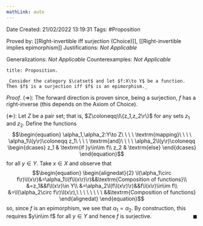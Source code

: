 ```yaml
---
mathLink: auto
---
```


<div class="topSpace"></div>

Date Created: 21/02/2022 13:19:31
Tags: #Proposition

Proved by: [[Right-invertible iff surjection (Choice)]], [[Right-invertible implies epimorphism]]
Justifications: _Not Applicable_

Generalizations: _Not Applicable_
Counterexamples: _Not Applicable_

``` ad-Proposition
title: Proposition.

_Consider the category $\catset$ and let $f:X\to Y$ be a function. Then $f$ is a surjection iff $f$ is an epimorphism._

```

_Proof_. ($\Rightarrow$): The forward direction is proven since, being a surjection, $f$ has a right-inverse (this depends on the Axiom of Choice).

($\Leftarrow$): Let $Z$ be a pair set; that is, $Z\coloneqq\l\{z_1,z_2\r\}$ for any sets $z_1$ and $z_2$. Define the functions
$$\begin{equation}
    \alpha_1,\alpha_2:Y\to Z\ \ \ \ \textrm{mapping}\ \ \ \ \alpha_1\l(y\r)\coloneqq z_1\ \ \ \ \textrm{and}\ \ \ \ \alpha_2\l(y\r)\coloneqq
        \begin{dcases}
            z_1 & \textrm{if }y\in\im f\\
            z_2 & \textrm{else}
        \end{dcases}
\end{equation}$$
for all $y\in Y$. Take $x\in X$ and observe that
$$\begin{equation}
    \begin{alignedat}{2}
        \l(\alpha_1\circ f\r)\l(x\r)&=\alpha_1\l(f\l(x\r)\r)&&\textrm{Composition of functions}\\
        &=z_1&&f\l(x\r)\in Y\\
        &=\alpha_2\l(f\l(x\r)\r)&&f\l(x\r)\in\im f\\
        &=\l(\alpha_2\circ f\r)\l(x\r),\ \ \ \ \ \ \ \ &&\textrm{Composition of functions}
    \end{alignedat}
\end{equation}$$
so, since $f$ is an epimorphism, we see that $\alpha_1=\alpha_2$. By construction, this requires $y\in\im f$ for all $y\in Y$ and hence $f$ is surjective.<span style="float:right;">$\blacksquare$</span>
